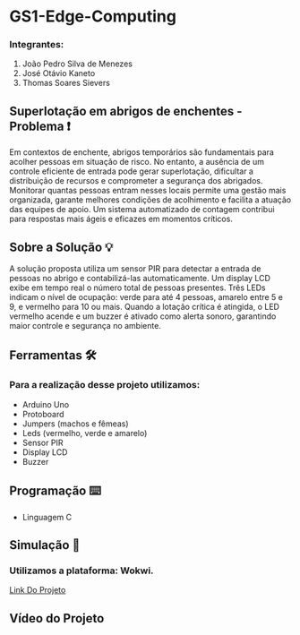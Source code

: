 # GS1-Edge-Computing

### Integrantes:
1. João Pedro Silva de Menezes
3. José Otávio Kaneto
5. Thomas Soares Sievers

## Superlotação em abrigos de enchentes - Problema ❗
  Em contextos de enchente, abrigos temporários são fundamentais para acolher pessoas em situação de risco. No entanto, a ausência de um controle eficiente de entrada pode gerar superlotação, dificultar a distribuição de recursos e comprometer a segurança dos abrigados. Monitorar quantas pessoas entram nesses locais permite uma gestão mais organizada, garante melhores condições de acolhimento e facilita a atuação das equipes de apoio. Um sistema automatizado de contagem contribui para respostas mais ágeis e eficazes em momentos críticos.

## Sobre a Solução 💡
  A solução proposta utiliza um sensor PIR para detectar a entrada de pessoas no abrigo e contabilizá-las automaticamente. Um display LCD exibe em tempo real o número total de pessoas presentes. Três LEDs indicam o nível de ocupação: verde para até 4 pessoas, amarelo entre 5 e 9, e vermelho para 10 ou mais. Quando a lotação crítica é atingida, o LED vermelho acende e um buzzer é ativado como alerta sonoro, garantindo maior controle e segurança no ambiente. 

## Ferramentas 🛠️
  ### Para a realização desse projeto utilizamos:
  - Arduino Uno
  - Protoboard
  - Jumpers (machos e fêmeas)
  - Leds (vermelho, verde e amarelo)
  - Sensor PIR
  - Display LCD
  - Buzzer

## Programação ⌨️ 
  - Linguagem C

## Simulação 🔬
  ### Utilizamos a plataforma: Wokwi.
  ![]()
  <br>
  [Link Do Projeto](https://wokwi.com/projects/428328074372035585)

## Vídeo do Projeto
  
  
